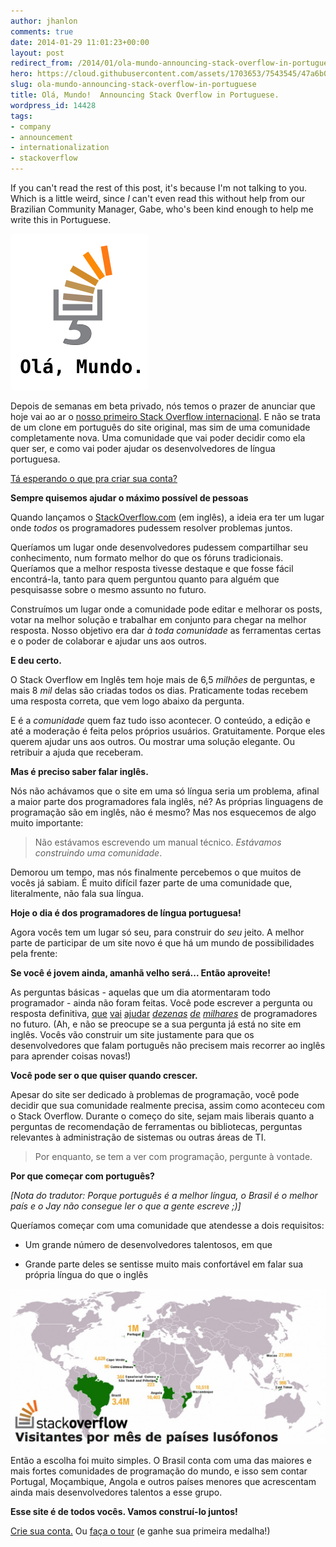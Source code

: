 ```yaml
---
author: jhanlon
comments: true
date: 2014-01-29 11:01:23+00:00
layout: post
redirect_from: /2014/01/ola-mundo-announcing-stack-overflow-in-portuguese
hero: https://cloud.githubusercontent.com/assets/1703653/7543545/47a6b0a6-f593-11e4-9ae2-c77646421c7d.jpg
slug: ola-mundo-announcing-stack-overflow-in-portuguese
title: Olá, Mundo!  Announcing Stack Overflow in Portuguese.
wordpress_id: 14428
tags:
- company
- announcement
- internationalization
- stackoverflow
---
```


If you can't read the rest of this post, it's because I'm not talking to you.  Which is a little weird, since _I_ can't even read this without help from our Brazilian Community Manager, Gabe, who's been kind enough to help me write this in Portuguese.

[![hola-mundo-cedilla](/images/wordpress/hola-mundo-cedilla.png)](/images/wordpress/hola-mundo-cedilla.png)

Depois de semanas em beta privado, nós temos o prazer de anunciar que hoje vai ao ar o [nosso primeiro Stack Overflow internacional](http://pt.stackoverflow.com?utm_source=se-blog&utm_medium=blog&utm_campaign=pt-so-launch&utm_content=pt-so-launch-blog-announcement). E não se trata de um clone em português do site original, mas sim de uma comunidade completamente nova. Uma comunidade que vai poder decidir como ela quer ser, e como vai poder ajudar os desenvolvedores de língua portuguesa.

[Tá esperando o que pra criar sua conta?](http://pt.stackoverflow.com/users/login?utm_source=se-blog&utm_medium=blog&utm_campaign=pt-so-launch&utm_content=pt-so-launch-blog-announcement)

**Sempre quisemos ajudar o máximo possível de pessoas**

Quando lançamos o [StackOverflow.com](http://stackoverflow.com) (em inglês), a ideia era ter um lugar onde _todos_ os programadores pudessem resolver problemas juntos.

Queríamos um lugar onde desenvolvedores pudessem compartilhar seu conhecimento, num formato melhor do que os fóruns tradicionais. Queríamos que a melhor resposta tivesse destaque e que fosse fácil encontrá-la, tanto para quem perguntou quanto para alguém que pesquisasse sobre o mesmo assunto no futuro.

Construímos um lugar onde a comunidade pode editar e melhorar os posts, votar na melhor solução e trabalhar em conjunto para chegar na melhor resposta. Nosso objetivo era dar _à toda comunidade_ as ferramentas certas e o poder de colaborar e ajudar uns aos outros.

**E deu certo.**

O Stack Overflow em Inglês tem hoje mais de 6,5 _milhões_ de perguntas, e mais 8 _mil_ delas são criadas todos os dias. Praticamente todas recebem uma resposta correta, que vem logo abaixo da pergunta.

E é a _comunidade_ quem faz tudo isso acontecer. O conteúdo, a edição e até a moderação é feita pelos próprios usuários. Gratuitamente. Porque eles querem ajudar uns aos outros. Ou mostrar uma solução elegante. Ou retribuir a ajuda que receberam.

**Mas é preciso saber falar inglês.**

Nós não achávamos que o site em uma só língua seria um problema, afinal a maior parte dos programadores fala inglês, né? As próprias linguagens de programação são em inglês, não é mesmo? Mas nos esquecemos de algo muito importante:



<blockquote>
  Não estávamos escrevendo um manual técnico. <em>Estávamos construindo uma comunidade</em>.
</blockquote>



Demorou um tempo, mas nós finalmente percebemos o que muitos de vocês já sabiam. É muito difícil fazer parte de uma comunidade que, literalmente, não fala sua língua.

**Hoje o dia é dos programadores de língua portuguesa!**

Agora vocês tem um lugar só seu, para construir do _seu_ jeito. A melhor parte de participar de um site novo é que há um mundo de possibilidades pela frente:

**Se você é jovem ainda, amanhã velho será... Então aproveite!**

As perguntas básicas - aquelas que um dia atormentaram todo programador - ainda não foram feitas. Você pode escrever a pergunta ou resposta definitiva, [que](http://stackoverflow.com/questions/11227809/why-is-processing-a-sorted-array-faster-than-an-unsorted-array) [vai](http://stackoverflow.com/questions/179123/how-do-i-edit-an-incorrect-commit-message-in-git) [ajudar](http://stackoverflow.com/questions/477816/what-is-the-correct-json-content-type) _[dezenas](http://stackoverflow.com/questions/1642028/what-is-the-name-of-this-operator) [de](http://stackoverflow.com/questions/79923/what-and-where-are-the-stack-and-heap) [milhares](http://stackoverflow.com/questions/178325/testing-if-something-is-hidden-with-jquery)_ de programadores no futuro. (Ah, e não se preocupe se a sua pergunta já está no site em inglês. Vocês vão construir um site justamente para que os desenvolvedores que falam português não precisem mais recorrer ao inglês para aprender coisas novas!)

**Você pode ser o que quiser quando crescer.**

Apesar do site ser dedicado à problemas de programação, você pode decidir que sua comunidade realmente precisa, assim como aconteceu com o Stack Overflow. Durante o começo do site, sejam mais liberais quanto a perguntas de recomendação de ferramentas ou bibliotecas, perguntas relevantes à administração de sistemas ou outras áreas de TI.



<blockquote>
  Por enquanto, se tem a ver com programação, pergunte à vontade.
</blockquote>



**Por que começar com português?**

_[Nota do tradutor: Porque português é a melhor língua, o Brasil é o melhor país e o Jay não consegue ler o que a gente escreve ;)]_

Queríamos começar com uma comunidade que atendesse a dois requisitos:





  * Um grande número de desenvolvedores talentosos, em que


  * Grande parte deles se sentisse muito mais confortável em falar sua própria língua do que o inglês



[![2014-01-28_11-08-04](/images/wordpress/2014-01-28_11-08-04-1024x505.jpg)](/images/wordpress/2014-01-28_11-08-04.jpg)

Então a escolha foi muito simples. O Brasil conta com uma das maiores e mais fortes comunidades de programação do mundo, e isso sem contar Portugal, Moçambique, Angola e outros países menores que acrescentam ainda mais desenvolvedores talentos a esse grupo.

**Esse site é de todos vocês. Vamos construí-lo juntos!**

[Crie sua conta.](http://pt.stackoverflow.com/users/login?utm_source=se-blog&utm_medium=blog&utm_campaign=pt-so-launch&utm_content=pt-so-launch-blog-announcement) Ou [faça o tour](http://pt.stackoverflow.com/tour?utm_source=se-blog&utm_medium=blog&utm_campaign=pt-so-launch&utm_content=pt-so-launch-blog-announcement) (e ganhe sua primeira medalha!)

